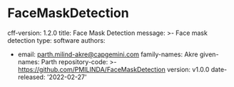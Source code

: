 # FaceMaskDetection
cff-version: 1.2.0
title: Face Mask Detection
message: >-
  Face mask detection 
type: software
authors:
  - email: parth.milind-akre@capgemini.com
    family-names: Akre
    given-names: Parth
repository-code: >-
https://github.com/PMILINDA/FaceMaskDetection
version: v1.0.0
date-released: '2022-02-27'
